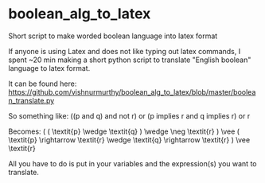 # boolean_alg_to_latex
Short script to make worded boolean language into latex format

If anyone is using Latex and does not like typing out latex commands, I spent ~20 min making a short python script to translate "English boolean" language to latex format.

It can be found here: https://github.com/vishnurmurthy/boolean_alg_to_latex/blob/master/boolean_translate.py

So something like:
((p and q) and not r) or (p implies r and q implies r) or r

Becomes:
( ( \textit{p} \wedge \textit{q} ) \wedge \neg \textit{r} ) \vee ( \textit{p} \rightarrow \textit{r} \wedge \textit{q} \rightarrow \textit{r} ) \vee \textit{r}

All you have to do is put in your variables and the expression(s) you want to translate.
